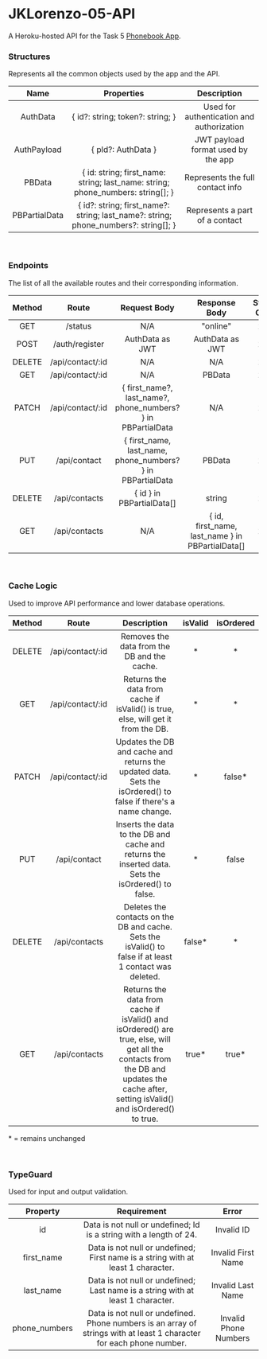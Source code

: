 # JKLorenzo-05-API

A Heroku-hosted API for the Task 5 [Phonebook App](https://github.com/AY2020-2021-CpE-OJT/JKLorenzo-05-APP).

### Structures

Represents all the common objects used by the app and the API.

|     Name      |                                     Properties                                      |                Description                |
| :-----------: | :---------------------------------------------------------------------------------: | :---------------------------------------: |
|   AuthData    |                          { id?: string; token?: string; }                           | Used for authentication and authorization |
|  AuthPayload  |                                 { pld?: AuthData }                                  |    JWT payload format used by the app     |
|    PBData     |   { id: string; first_name: string; last_name: string; phone_numbers: string[]; }   |     Represents the full contact info      |
| PBPartialData | { id?: string; first_name?: string; last_name?: string; phone_numbers?: string[]; } |      Represents a part of a contact       |

<br>

### Endpoints

The list of all the available routes and their corresponding information.

| Method 	|       Route      	|                         Request Body                         	|                   Response Body                  	| Status Code 	|
|:------:	|:----------------:	|:------------------------------------------------------------:	|:------------------------------------------------:	|:-----------:	|
|   GET  	|      /status     	|                              N/A                             	|                     "online"                     	|     200     	|
|  POST  	|  /auth/register  	|                        AuthData as JWT                       	|                  AuthData as JWT                 	|     200     	|
| DELETE 	| /api/contact/:id 	|                              N/A                             	|                        N/A                       	|     205     	|
|   GET  	| /api/contact/:id 	|                              N/A                             	|                      PBData                      	|     200     	|
|  PATCH 	| /api/contact/:id 	| { first_name?, last_name?, phone_numbers? } in PBPartialData 	|                        N/A                       	|     205     	|
|   PUT  	|   /api/contact   	|  { first_name, last_name, phone_numbers? } in PBPartialData  	|                      PBData                      	|     201     	|
| DELETE 	|   /api/contacts  	|                   { id } in PBPartialData[]                  	|                      string                      	|     200     	|
|   GET  	|   /api/contacts  	|                              N/A                             	| { id, first_name, last_name } in PBPartialData[] 	|     200     	|

<br>

### Cache Logic

Used to improve API performance and lower database operations.

| Method |      Route       |                                                                                      Description                                                                                       | isValid | isOrdered |
| :----: | :--------------: | :------------------------------------------------------------------------------------------------------------------------------------------------------------------------------------: | :-----: | :-------: |
| DELETE | /api/contact/:id |                                                                      Removes the data from the DB and the cache.                                                                       |   \*    |    \*     |
|  GET   | /api/contact/:id |                                                    Returns the data from cache if isValid() is true, else, will get it from the DB.                                                    |   \*    |    \*     |
| PATCH  | /api/contact/:id |                                     Updates the DB and cache and returns the updated data. Sets the isOrdered() to false if there's a name change.                                     |   \*    |  false\*  |
|  PUT   |   /api/contact   |                                           Inserts the data to the DB and cache and returns the inserted data. Sets the isOrdered() to false.                                           |   \*    |   false   |
| DELETE |  /api/contacts   |                                        Deletes the contacts on the DB and cache. Sets the isValid() to false if at least 1 contact was deleted.                                        | false\* |    \*     |
|  GET   |  /api/contacts   | Returns the data from cache if isValid() and isOrdered() are true, else, will get all the contacts from the DB and updates the cache after, setting isValid() and isOrdered() to true. | true\*  |  true\*   |

\* = remains unchanged

<br>

### TypeGuard

Used for input and output validation.

|   Property    |                                                     Requirement                                                      |         Error         |
| :-----------: | :------------------------------------------------------------------------------------------------------------------: | :-------------------: |
|      id       |                          Data is not null or undefined; Id is a string with a length of 24.                          |      Invalid ID       |
|  first_name   |                   Data is not null or undefined; First name is a string with at least 1 character.                   |  Invalid First Name   |
|   last_name   |                   Data is not null or undefined; Last name is a string with at least 1 character.                    |   Invalid Last Name   |
| phone_numbers | Data is not null or undefined. Phone numbers is an array of strings with at least 1 character for each phone number. | Invalid Phone Numbers |
